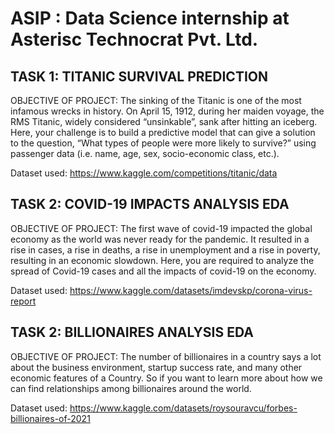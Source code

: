 # ASIP : Data Science internship at Asterisc Technocrat Pvt. Ltd.

## TASK 1: TITANIC SURVIVAL PREDICTION

OBJECTIVE OF PROJECT:
The sinking of the Titanic is one of the most infamous wrecks in history. On April 15, 1912, during her maiden voyage, the RMS Titanic, widely considered “unsinkable”, sank after hitting an iceberg. Here, your challenge is to build a predictive model that can give a solution to the question, “What types of people were more likely to survive?” using passenger data (i.e. name, age, sex, socio-economic class, etc.).

Dataset used: https://www.kaggle.com/competitions/titanic/data

## TASK 2: COVID-19 IMPACTS ANALYSIS EDA

OBJECTIVE OF PROJECT:
The first wave of covid-19 impacted the global economy as the world was never ready for the pandemic. It resulted in a rise in cases, a rise in deaths, a rise in unemployment and a rise in poverty, resulting in an economic slowdown. Here, you are required to analyze the spread of Covid-19 cases and all the impacts of covid-19 on the economy.

Dataset used: https://www.kaggle.com/datasets/imdevskp/corona-virus-report

## TASK 2: BILLIONAIRES ANALYSIS EDA

OBJECTIVE OF PROJECT:
The number of billionaires in a country says a lot about the business environment, startup success rate, and many other economic features of a Country. So if you want to learn more about how we can find relationships among billionaires around the world.

Dataset used: https://www.kaggle.com/datasets/roysouravcu/forbes-billionaires-of-2021
